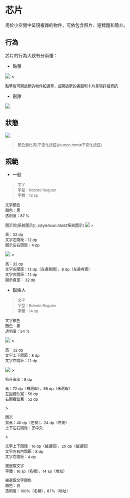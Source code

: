 # 芯片

用於小空間中呈現複雜的物件，可依包含照片、短標題和簡介。

## 行為
芯片的行為大致有分兩種：
* 點擊  

<img src="http://material-design.storage.googleapis.com/publish/material_v_4/material_ext_publish/0Bx4BSt6jniD7MVF2bUpGcWhlUVE/components_chips_contact2.png" style="max-width:50%"/>
> <p style="font-size: 12px">點擊後可開啟新的物件如選單，或開啟新的畫面和卡片呈現詳細資訊</p>

* 刪除

![](http://material-design.storage.googleapis.com/publish/material_v_4/material_ext_publish/0B7WCemMG6e0VSjFuN1BiYThNMG8/components_acux_chips_deleting2.png)

## 狀態
![](http://material-design.storage.googleapis.com/publish/material_v_4/material_ext_publish/0Bx4BSt6jniD7ZTJaNUd1cnluSEk/components_chips_contact3.png)
> <p style="font-size: 12px">顏色變化同[平面化按鈕](button.html#平面化按鈕)

## 規範
* 一般

> <p style="font-size: 12px">文字<br>字型：Roboto Regular<br>字體：13 sp<br></p>
<p style="font-size: 12px">文字顏色<br>顏色：黑<br>透明度：87 %</p>
<p style="font-size: 12px">圖示同[系統圖示](../style/icon.html#系統圖示)

<img src="http://material-design.storage.googleapis.com/publish/material_v_4/material_ext_publish/0B7WCemMG6e0VTkYxd2hyUXJMdGc/components_acux_chips_deletable_rl.png" style="max-width:50%"/>
> <p style="font-size: 12px">高：32 dp<br>文字左間距：12 dp<br>圖示左右間距：4 dp</p>

<img src="http://material-design.storage.googleapis.com/publish/material_v_4/material_ext_publish/0B7WCemMG6e0VbVhPQjZ2WmluMTg/components_acux_chips_nondeletecontact_rl.png" style="max-width:50%"/>
> <p style="font-size: 12px">高：32 dp<br>文字左間距：12 dp（左邊無圖），8 dp（左邊有圖）<br>文字右間距：12 dp<br>圖示直徑： 32 dp<br></p>

* 聯絡人

> <p style="font-size: 12px">文字<br>字型：Roboto Regular<br>字體：14 sp<br></p>
<p style="font-size: 12px">文字顏色<br>顏色：黑<br>透明度：54 %</p>

<img src="http://material-design.storage.googleapis.com/publish/material_v_4/material_ext_publish/0Bx4BSt6jniD7MmdUUVdtcW9SVWM/components_chips_contact_keyline1.png" style="max-width:50%"/>
> <p style="font-size: 12px">高：32 dp<br>文字上下間距：8 dp<br>文字右間距：12 dp</p>

<img src="http://material-design.storage.googleapis.com/publish/material_v_4/material_ext_publish/0Bx4BSt6jniD7c3lOMERFblZhOHc/components_chips_contact_keyline2.png" style="max-width:50%"/>
> <p style="font-size: 12px">抬升高度：8 dp</p>
<p style="font-size: 12px">高：72 dp（被選取），56 dp（未選取）<br>左圖欄位寬：56 dp<br>右圖欄位寬：52 dp</p>
> <p style="font-size: 12px">圖示<br>寬高：40 dp（左側），24 dp（右側）<br>上下左右間距：正中央</p>
> <p style="font-size: 12px">文字上下間距：16 dp（被選取），20 dp（被選取）<br>文字左右內間距：8 dp<br>文字右間距：4 dp</p>
<p style="font-size: 12px">被選取文字<br>字體：16 sp（名稱），14 sp（地址）<br></p>
<p style="font-size: 12px">被選取文字顏色<br>顏色：白<br>透明度：100%（名稱），87%（地址）</p>
